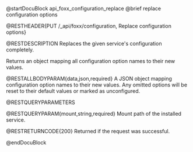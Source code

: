 @startDocuBlock api_foxx_configuration_replace
@brief replace configuration options

@RESTHEADER{PUT /_api/foxx/configuration, Replace configuration options}

@RESTDESCRIPTION
Replaces the given service's configuration completely.

Returns an object mapping all configuration option names to their new values.

@RESTALLBODYPARAM{data,json,required}
A JSON object mapping configuration option names to their new values.
Any omitted options will be reset to their default values or marked as unconfigured.

@RESTQUERYPARAMETERS

@RESTQUERYPARAM{mount,string,required}
Mount path of the installed service.

@RESTRETURNCODE{200}
Returned if the request was successful.

@endDocuBlock
